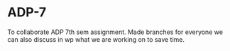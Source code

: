 # ADP-7
To collaborate ADP 7th sem assignment. Made branches for everyone we can also discuss in wp what we are working on to save time.
